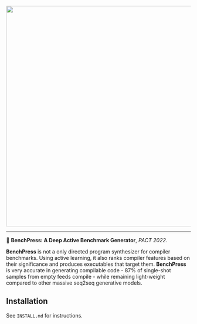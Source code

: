 <p align="center">
<img src="https://github.com/fivosts/clgen/blob/master/docs/logo.png" width="600px" />
</p>

***

:orange_book:  __BenchPress: A Deep Active Benchmark Generator__, *PACT 2022*.

__BenchPress__ is not a only directed program synthesizer for compiler benchmarks. Using active learning, it also ranks compiler features based on their significance and produces executables that target them. __BenchPress__ is very accurate in generating compilable code - 87% of single-shot samples from empty feeds compile - while remaining light-weight compared to other massive seq2seq generative models.


## Installation

See `INSTALL.md` for instructions.

